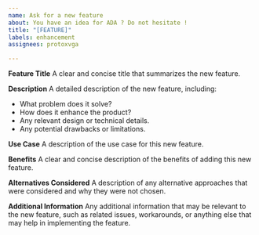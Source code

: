 ```yaml
---
name: Ask for a new feature
about: You have an idea for ADA ? Do not hesitate !
title: "[FEATURE]"
labels: enhancement
assignees: protoxvga

---
```


**Feature Title**
A clear and concise title that summarizes the new feature.

**Description**
A detailed description of the new feature, including:

- What problem does it solve?
- How does it enhance the product?
- Any relevant design or technical details.
- Any potential drawbacks or limitations.

**Use Case**
A description of the use case for this new feature.

**Benefits**
A clear and concise description of the benefits of adding this new feature.

**Alternatives Considered**
A description of any alternative approaches that were considered and why they were not chosen.

**Additional Information**
Any additional information that may be relevant to the new feature, such as related issues, workarounds, or anything else that may help in implementing the feature.
